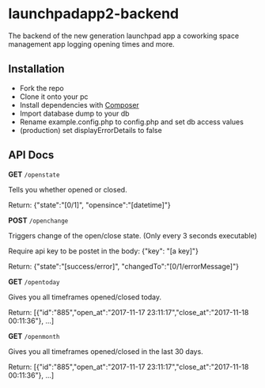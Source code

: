 # launchpadapp2-backend
The backend of the new generation launchpad app a coworking space management app logging opening times and more.

## Installation
- Fork the repo
- Clone it onto your pc
- Install dependencies with [Composer]
- Import database dump to your db
- Rename example.config.php to config.php and set db access values
- (production) set displayErrorDetails to false

## API Docs
**GET** `/openstate`

Tells you whether opened or closed.

Return: {"state":"[0/1]", "opensince":"[datetime]"}



**POST** `/openchange`

Triggers change of the open/close state. (Only every 3 seconds executable)

Require api key to be postet in the body: {"key": "[a key]"}

Return: {"state":"[success/error]", "changedTo":"[0/1/errorMessage]"}


**GET** `/opentoday`

Gives you all timeframes opened/closed today.

Return: [{"id":"885","open_at":"2017-11-17 23:11:17","close_at":"2017-11-18 00:11:36"}, ...]


**GET** `/openmonth`

Gives you all timeframes opened/closed in the last 30 days.

Return: [{"id":"885","open_at":"2017-11-17 23:11:17","close_at":"2017-11-18 00:11:36"}, ...]





[Composer]: <https://getcomposer.org/doc/00-intro.md>

